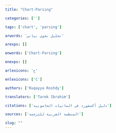 ```yaml
---
title: "Chart-Parsing"

categories: ['']

tags: ['chart', 'parsing']

arwords: 'تحليل نحوي بياني'

arexps: []

enwords: ['Chart-Parsing']

enexps: []

arlexicons: 'ح'

enlexicons: ['C']

authors: ['Ruqayya Roshdy']

translators: ['Tarek Ibrahim']

citations: ['دليل أكسفورد في السانيات الحاسوبية']

sources: ['المنظمة العربية للترجمة']

slug: ""
---
```

